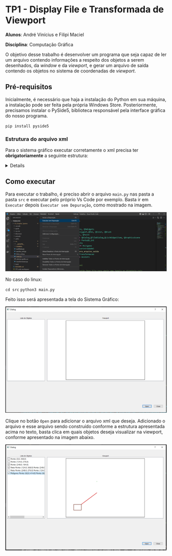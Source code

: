 # TP1 - Display File e Transformada de Viewport 

<b>Alunos</b>:  André Vinícius e Filipi Maciel

<b>Disciplina</b>: Computação Gráfica

O objetivo desse trabalho é desenvolver um programa que seja capaz de ler um arquivo contendo informações a respeito dos objetos a serem desenhados, da <i>window</i> e da <i>viewport</i>, e gerar um arquivo de saída contendo os objetos no sistema de coordenadas de <i>viewport</i>.

## Pré-requisitos

Inicialmente, é necessário que haja a instalação do Python em sua máquina, a instalação pode ser feita pela própria Windows Store. Posteriormente, precisamos instalar o PySide5, biblioteca responsável pela interface gráfica do nosso programa.

``pip install pyside5``

### Estrutura do arquivo xml

Para o sistema gráfico executar corretamente o xml precisa ter <b>obrigatoriamente</b> a seguinte estrutura:

<details>
'''
<?xml version="1.0" ?>
<dados>
	<viewport>
		<vpmin x="00" y="00"/>
		<vpmax x="00" y="00"/>
	</viewport>
	
	<window>
		<wmin x="00" y="00"/>
		<wmax x="00" y="00"/>
	</window>

	<ponto x="00" y="00"/>

	<reta>
		<ponto x="00" y="00"/>
		<ponto x="00" y="00"/>
	</reta>

	<poligono>
		<ponto x="00" y="00"/>
		<ponto x="00" y="00"/>
		<ponto x="00" y="00"/>
		<!-- <ponto> adicionais -->
	</poligono>
</dados>
'''
</details>

## Como executar

Para executar o trabalho, é preciso abrir o arquivo ``main.py`` nas pasta a pasta ``src`` e executar pelo próprio Vs Code por exemplo. Basta ir em ``Executar`` depois ``Executar sem Depuração``, como mostrado na imagem.

<img src = "imgs/print_execucao.png">

No caso do linux:

``cd src``
``python3 main.py``

Feito isso será apresentada a tela do Sistema Gráfico:

<img src = "imgs/sistema_grafico.png">

Clique no botão ``Open`` para adicionar o arquivo xml que deseja. Adicionado o arquivo e esse arquivo sendo construído conforme a estrutura apresentada acima no texto, basta clica em quais objetos deseja visualizar na viewport, conforme apresentado na imagem abaixo.

<img src = "imgs/print_funcionamento.png">

